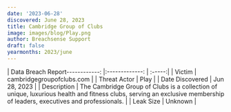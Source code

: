 ```yaml
---
date: '2023-06-28'
discovered: June 28, 2023
title: Cambridge Group of Clubs
image: images/blog/Play.png
author: Breachsense Support
draft: false
yearmonths: 2023/june
---
```


| Data Breach Report------------:     |:-------------:    | :-----:|
| Victim      | cambridgegroupofclubs.com      | 
| Threat Actor      | Play      | 
| Date Discovered      | Jun 28, 2023      | 
| Description      | The Cambridge Group of Clubs is a collection of unique, luxurious health and fitness clubs, serving an exclusive membership of leaders, executives and professionals.      | 
| Leak Size      | Unknown      | 

